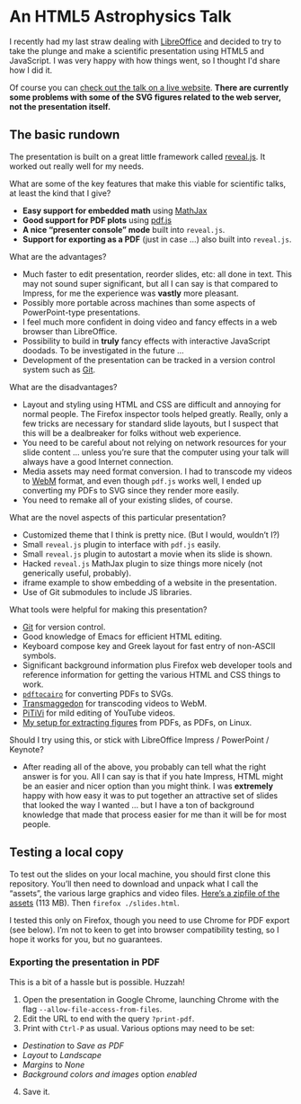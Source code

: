 # An HTML5 Astrophysics Talk

I recently had my last straw dealing with
[LibreOffice](http://libreoffice.org/) and decided to try to take the plunge
and make a scientific presentation using HTML5 and JavaScript. I was very
happy with how things went, so I thought I'd share how I did it.

Of course you can [check out the talk on a live
website](http://www.cfa.harvard.edu/~pwilliam/htmltalk/). **There are
currently some problems with some of the SVG figures related to the web
server, not the presentation itself.**

## The basic rundown

The presentation is built on a great little framework called
[reveal.js](http://lab.hakim.se/reveal-js/). It worked out really well for
my needs.

What are some of the key features that make this viable for scientific
talks, at least the kind that I give?

* **Easy support for embedded math** using [MathJax](http://www.mathjax.org/)
* **Good support for PDF plots** using 
  [pdf.js](http://mozilla.github.io/pdf.js/)
* **A nice “presenter console” mode** built into ``reveal.js``.
* **Support for exporting as a PDF** (just in case …) also built
  into ``reveal.js``.

What are the advantages?

* Much faster to edit presentation, reorder slides, etc: all done in text. This
  may not sound super significant, but all I can say is that compared to Impress,
  for me the experience was **vastly** more pleasant.
* Possibly more portable across machines than some aspects of PowerPoint-type
  presentations.
* I feel much more confident in doing video and fancy effects in a web
  browser than LibreOffice.
* Possibility to build in **truly** fancy effects with interactive
  JavaScript doodads. To be investigated in the future …
* Development of the presentation can be tracked in a version control
  system such as [Git](http://git-scm.com/).

What are the disadvantages?

* Layout and styling using HTML and CSS are difficult and annoying for normal
  people. The Firefox inspector tools helped greatly. Really, only a few
  tricks are necessary for standard slide layouts, but I suspect that this
  will be a dealbreaker for folks without web experience.
* You need to be careful about not relying on network resources for your
  slide content … unless you’re sure that the computer using your talk will
  always have a good Internet connection.
* Media assets may need format conversion. I had to transcode my videos to
  [WebM](http://www.webmproject.org/) format, and even though ``pdf.js``
  works well, I ended up converting my PDFs to SVG since they render more
  easily.
* You need to remake all of your existing slides, of course.

What are the novel aspects of this particular presentation?

* Customized theme that I think is pretty nice. (But I would, wouldn’t I?)
* Small ``reveal.js`` plugin to interface with ``pdf.js`` easily.
* Small ``reveal.js`` plugin to autostart a movie when its slide is shown.
* Hacked ``reveal.js`` MathJax plugin to size things more nicely (not
  generically useful, probably).
* iframe example to show embedding of a website in the presentation.
* Use of Git submodules to include JS libraries.

What tools were helpful for making this presentation?

* [Git](http://git-scm.com/) for version control.
* Good knowledge of Emacs for efficient HTML editing.
* Keyboard compose key and Greek layout for fast entry of non-ASCII symbols.
* Significant background information plus Firefox web developer tools and
  reference information for getting the various HTML and CSS things to work.
* [``pdftocairo``](http://poppler.freedesktop.org/) for converting PDFs to SVGs.
* [Transmaggedon](http://www.linuxrising.org/) for transcoding videos to WebM.
* [PiTiVi](http://www.pitivi.org/) for mild editing of YouTube videos.
* [My setup for extracting
  figures](http://newton.cx/~peter/2012/10/extracting-pdf-figures-as-pdfs-in-linux/)
  from PDFs, as PDFs, on Linux.

Should I try using this, or stick with LibreOffice Impress / PowerPoint / Keynote?

* After reading all of the above, you probably can tell what the right
  answer is for you. All I can say is that if you hate Impress, HTML might
  be an easier and nicer option than you might think. I was **extremely**
  happy with how easy it was to put together an attractive set of slides
  that looked the way I wanted … but I have a ton of background knowledge
  that made that process easier for me than it will be for most people.

## Testing a local copy

To test out the slides on your local machine, you should first clone this
repository. You’ll then need to download and unpack what I call the “assets”,
the various large graphics and video files. [Here’s a zipfile of the
assets](https://www.cfa.harvard.edu/~pwilliam/htmltalk/htmltalk-assets.zip)
(113 MB). Then ``firefox ./slides.html``.

I tested this only on Firefox, though you need to use Chrome for PDF export
(see below). I’m not to keen to get into browser compatibility testing, so I
hope it works for you, but no guarantees.

### Exporting the presentation in PDF

This is a bit of a hassle but is possible. Huzzah!

1. Open the presentation in Google Chrome, launching Chrome with
   the flag ``--allow-file-access-from-files``.
2. Edit the URL to end with the query ``?print-pdf``.
3. Print with ``Ctrl-P`` as usual. Various options may need to be set:
  - *Destination* to *Save as PDF*
  - *Layout* to *Landscape*
  - *Margins* to *None*
  - *Background colors and images* option *enabled*
4. Save it.
